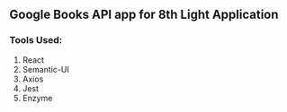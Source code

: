 ## Google Books API app for 8th Light Application
### Tools Used:
1. React
2. Semantic-UI
3. Axios
4. Jest
5. Enzyme
